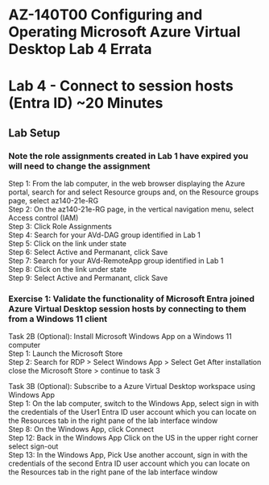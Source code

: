 # AZ-140T00 Configuring and Operating Microsoft Azure Virtual Desktop Lab 4 Errata

# Lab 4 - Connect to session hosts (Entra ID) ~20 Minutes

## Lab Setup

### Note the role assignments created in Lab 1 have expired you will need to change the assignment

Step 1: From the lab computer, in the web browser displaying the Azure portal, search for and select Resource groups and, on the Resource groups page, select az140-21e-RG <br>
Step 2: On the az140-21e-RG page, in the vertical navigation menu, select Access control (IAM) <br>
Step 3: Click Role Assignments <br>
Step 4: Search for your AVd-DAG group identified in Lab 1 <br>
Step 5: Click on the link under state <br>
Step 6: Select Active and Permanant, click Save <br>
Step 7: Search for your AVd-RemoteApp group identified in Lab 1 <br>
Step 8: Click on the link under state <br>
Step 9: Select Active and Permanant, click Save <br>

### Exercise 1: Validate the functionality of Microsoft Entra joined Azure Virtual Desktop session hosts by connecting to them from a Windows 11 client <br>

Task 2B (Optional): Install Microsoft Windows App on a Windows 11 computer <br>
Step 1: Launch the Microsoft Store <br>
Step 2: Search for RDP > Select Windows App > Select Get After installation close the Microsoft Store > continue to task 3 <br>

Task 3B (Optional): Subscribe to a Azure Virtual Desktop workspace using Windows App <br>
Step 1: On the lab computer, switch to the Windows App, select sign in with the credentials of the User1 Entra ID user account which you can locate on the Resources tab in the right pane of the lab interface window <br>
Step 8: On the Windows App, click Connect <br>
Step 12: Back in the Windows App Click on the US in the upper right corner select sign-out <br>
Step 13: In the Windows App, Pick Use another account, sign in with the credentials of the second Entra ID user account which you can locate on the Resources tab in the right pane of the lab interface window <br>
